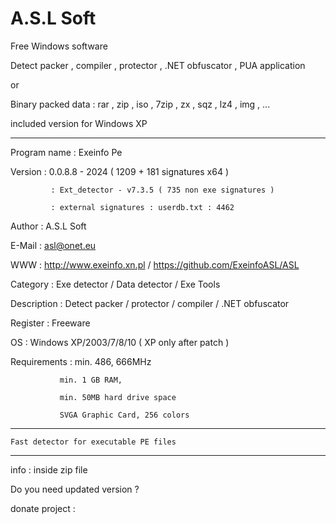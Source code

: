 # A.S.L Soft
Free Windows software 


Detect packer , compiler , protector , .NET obfuscator , PUA application

or

Binary packed data : rar , zip , iso , 7zip , zx , sqz , lz4 , img , ...


included version for Windows XP 

------------------------------------------------------------------

Program name : Exeinfo Pe

Version      : 0.0.8.8 - 2024  ( 1209 + 181 signatures x64 ) 

             : Ext_detector - v7.3.5 ( 735 non exe signatures )
	     
             : external signatures : userdb.txt : 4462
	     
Author	     : A.S.L Soft

E-Mail       : asl@onet.eu

WWW          : http://www.exeinfo.xn.pl  /  https://github.com/ExeinfoASL/ASL

Category     : Exe detector / Data detector / Exe Tools

Description  : Detect packer / protector / compiler / .NET obfuscator

Register     : Freeware

OS           : Windows XP/2003/7/8/10 ( XP only after patch )

Requirements : min. 486, 666MHz

               min. 1 GB RAM,
	       
               min. 50MB hard drive space
	       
               SVGA Graphic Card, 256 colors
	       


------------------------------------------------------------------


	Fast detector for executable PE files


------------------------------------------------------------------


  info : inside zip file

 Do you need updated version ?
 
 donate project : [](](url)https://paypal.me/exeinfope/10)
 
 
 
